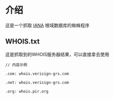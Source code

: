 # 介绍

这是一个抓取 [IANA](https://www.iana.org/domains/root/db) 根域数据库的蜘蛛程序

## WHOIS.txt

这是抓取到的WHOIS服务器结果，可以直接拿去使用

    // 内容示例

    .com: whois.verisign-grs.com
    
    .net: whois.verisign-grs.com
    
    .org: whois.pir.org
